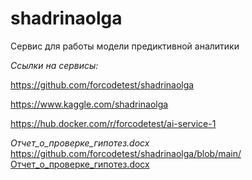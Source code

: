 # shadrinaolga
Сервис для работы модели предиктивной аналитики

*Ссылки на сервисы:*

https://github.com/forcodetest/shadrinaolga

https://www.kaggle.com/shadrinaolga

https://hub.docker.com/r/forcodetest/ai-service-1

*Отчет_о_проверке_гипотез.docx*
https://github.com/forcodetest/shadrinaolga/blob/main/Отчет_о_проверке_гипотез.docx

